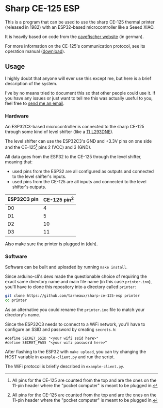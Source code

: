 # Sharp CE-125 ESP

This is a program that can be used to use the sharp CE-125 thermal printer
(released in 1982) with an ESP32-based microcontroller like a Seeed XIAO.

It is heavily based on code from the
[cavefischer website](http://www.cavefischer.at/spc/html/CE-125_Print-to.html)
(in german).

For more information on the CE-125's communication protocol, see its operation
manual ([download](https://www.usersmanualguide.com/sharp/calculator/ce-125)).

## Usage

I highly doubt that anyone will ever use this except me, but here is a brief
description of the system.

I've by no means tried to document this so that other people could use it. If 
you have any issues or just want to tell me this was actually useful to you,
feel free to [send me an email](https://tarneo.fr/).

### Hardware

An ESP32C3-based microcontroller is connected to the sharp CE-125 through some
kind of level shifter (like a
[TI L293DNE](https://www.ti.com/product/L293D/part-details/L293DNE)).

The level shifter can use the ESP32C3's GND and +3.3V pins on one side and the
CE-125[^1] pins 2 (VCC) and 3 (GND).

All data goes from the ESP32 to the CE-125 through the level shifter, meaning
that:
- used pins from the ESP32 are all configured as outputs and connected to the
  level shifter's inputs.
- used pins from the CE-125 are all inputs and connected to the level shifter's
  outputs.


| ESP32C3 pin | CE-125 pin[^1] |
|-------------|----------------|
| D0          | 4              |
| D1          | 5              |
| D2          | 10             |
| D3          | 11             |

Also make sure the printer is plugged in (duh).

### Software

Software can be built and uploaded by running `make install`.

Since arduino-cli's devs made the questionable choice of requiring the exact
same directory name and main file name (in this case `printer.ino`), you'll have
to clone this repository into a directory called `printer`:
```sh
git clone https://github.com/tarneaux/sharp-ce-125-esp printer
cd printer
```
As an alternative you could rename the `printer.ino` file to match your
directory's name.

Since the ESP32C3 needs to connect to a WiFi network, you'll have to configure
an SSID and password by creating `secrets.h`:
```
#define SECRET_SSID "<your wifi ssid here>"
#define SECRET_PASS "<your wifi password here>"
```

After flashing to the ESP32 with `make upload`, you can try changing the HOST
variable in `example-client.py` and run the script.

The WiFi protocol is briefly described in `example-client.py`.

[^1]: All pins for the CE-125 are counted from the top and are the ones on the
    11-pin header where the "pocket computer" is meant to be plugged in.
